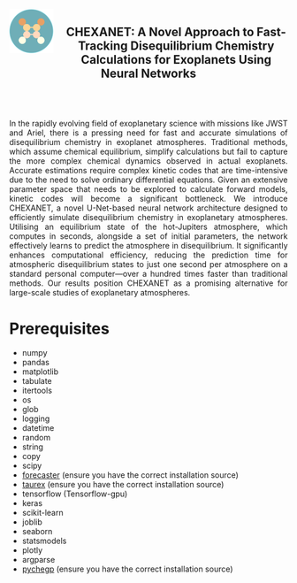 
<img src="Figures/logo_chexanet.png" width="80" align="left" style="margin-right: 30px; vertical-align: middle; margin-right: 20px;"/>

  <h2> <p align="center"> CHEXANET: A Novel Approach to Fast-Tracking Disequilibrium Chemistry Calculations for Exoplanets Using Neural Networks </p>  </h2> 
<br />
<br />
<p align="justify"> In the rapidly evolving field of exoplanetary science with missions like JWST and Ariel, there is a pressing need for fast and accurate simulations of disequilibrium chemistry in exoplanet atmospheres. Traditional methods, which assume chemical equilibrium, simplify calculations but fail to capture the more complex chemical dynamics observed in actual exoplanets. Accurate estimations require complex kinetic codes that are time-intensive due to the need to solve ordinary differential equations. Given an extensive parameter space that needs to be explored to calculate forward models, kinetic codes will become a significant bottleneck. We introduce CHEXANET, a novel U-Net-based neural network architecture designed to efficiently simulate disequilibrium chemistry in exoplanetary atmospheres. Utilising an equilibrium state of the hot-Jupiters atmosphere, which computes in seconds, alongside a set of initial parameters, the network effectively learns to predict the atmosphere in disequilibrium. It significantly enhances computational efficiency, reducing the prediction time for atmospheric disequilibrium states to just one second per atmosphere on a standard personal computer—over a hundred times faster than traditional methods. Our results position CHEXANET as a promising alternative for large-scale studies of exoplanetary atmospheres. </p> 


 # Prerequisites 
- numpy
- pandas
- matplotlib
- tabulate
- itertools
- os
- glob
- logging
- datetime
- random
- string
- copy
- scipy
- <a href='https://pypi.org/project/astro-forecaster/'>forecaster</a> (ensure you have the correct installation source)
- <a href ='https://taurex3-public.readthedocs.io/en/latest/'>taurex</a> (ensure you have the correct installation source) 
- tensorflow (Tensorflow-gpu)
- keras
- scikit-learn
- joblib
- seaborn
- statsmodels
- plotly
- argparse
- <a href ='https://arxiv.org/pdf/2209.11203'>pychegp</a> (ensure you have the correct installation source)

